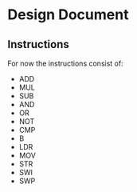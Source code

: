 # Design Document

## Instructions
For now the instructions consist of: 

- ADD
- MUL
- SUB
- AND
- OR
- NOT
- CMP
- B
- LDR
- MOV
- STR 
- SWI
- SWP